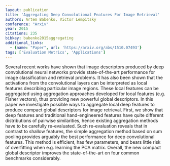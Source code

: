 ```yaml
---
layout: publication
title: 'Aggregating Deep Convolutional Features For Image Retrieval'
authors: Artem Babenko, Victor Lempitsky
conference: "Arxiv"
year: 2015
citations: 235
bibkey: babenko2015aggregating
additional_links:
  - {name: "Paper", url: 'https://arxiv.org/abs/1510.07493'}
tags: ['Evaluation Metrics', 'Applications']
---
```

Several recent works have shown that image descriptors produced by deep
convolutional neural networks provide state-of-the-art performance for image
classification and retrieval problems. It has also been shown that the
activations from the convolutional layers can be interpreted as local features
describing particular image regions. These local features can be aggregated
using aggregation approaches developed for local features (e.g. Fisher
vectors), thus providing new powerful global descriptors.
  In this paper we investigate possible ways to aggregate local deep features
to produce compact global descriptors for image retrieval. First, we show that
deep features and traditional hand-engineered features have quite different
distributions of pairwise similarities, hence existing aggregation methods have
to be carefully re-evaluated. Such re-evaluation reveals that in contrast to
shallow features, the simple aggregation method based on sum pooling provides
arguably the best performance for deep convolutional features. This method is
efficient, has few parameters, and bears little risk of overfitting when e.g.
learning the PCA matrix. Overall, the new compact global descriptor improves
the state-of-the-art on four common benchmarks considerably.
